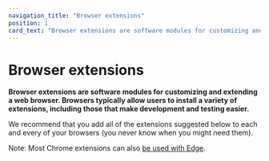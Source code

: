 ```yaml
---
navigation_title: "Browser extensions"
position: 1
card_text: "Browser extensions are software modules for customizing and extending a web browser."
---
```


# Browser extensions

**Browser extensions are software modules for customizing and extending a web browser. Browsers typically allow users to install a variety of extensions, including those that make development and testing easier.**

We recommend that you add all of the extensions suggested below to each and every of your browsers (you never know when you might need them).

Note: Most Chrome extensions can also [be used with Edge](https://support.microsoft.com/en-us/microsoft-edge/add-turn-off-or-remove-extensions-in-microsoft-edge-9c0ec68c-2fbc-2f2c-9ff0-bdc76f46b026#ID0EDL).
